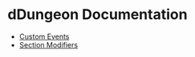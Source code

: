 # dDungeon Documentation

* [Custom Events](/docs/customEvents.md)
* [Section Modifiers](/docs/standardSectionModifiers.md)
